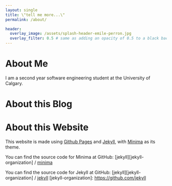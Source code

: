 ```yaml
---
layout: single
title: \"tell me more...\"
permalink: /about/

header:
  overlay_image: /assets/splash-header-emile-perron.jpg
  overlay_filter: 0.5 # same as adding an opacity of 0.5 to a black background
---
```


# About Me

I am a second year software engineering student at the University of Calgary.

# About this Blog



# About this Website

This website is made using [Github Pages](https://pages.github.com/) and [Jekyll](https://jekyllrb.com/), with [Minima](https://github.com/jekyll/minima) as its theme.

You can find the source code for Minima at GitHub:
[jekyll][jekyll-organization] /
[minima](https://github.com/jekyll/minima)

You can find the source code for Jekyll at GitHub:
[jekyll][jekyll-organization] /
[jekyll](https://github.com/jekyll/jekyll)
[jekyll-organization]: https://github.com/jekyll
